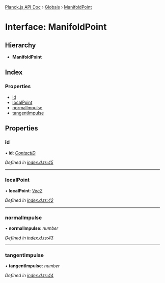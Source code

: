 [Planck.js API Doc](../README.md) › [Globals](../globals.md) › [ManifoldPoint](manifoldpoint.md)

# Interface: ManifoldPoint

## Hierarchy

* **ManifoldPoint**

## Index

### Properties

* [id](manifoldpoint.md#id)
* [localPoint](manifoldpoint.md#localpoint)
* [normalImpulse](manifoldpoint.md#normalimpulse)
* [tangentImpulse](manifoldpoint.md#tangentimpulse)

## Properties

###  id

• **id**: *[ContactID](contactid.md)*

*Defined in [index.d.ts:45](https://github.com/shakiba/planck.js/blob/038d425/lib/index.d.ts#L45)*

___

###  localPoint

• **localPoint**: *[Vec2](../classes/vec2.md)*

*Defined in [index.d.ts:42](https://github.com/shakiba/planck.js/blob/038d425/lib/index.d.ts#L42)*

___

###  normalImpulse

• **normalImpulse**: *number*

*Defined in [index.d.ts:43](https://github.com/shakiba/planck.js/blob/038d425/lib/index.d.ts#L43)*

___

###  tangentImpulse

• **tangentImpulse**: *number*

*Defined in [index.d.ts:44](https://github.com/shakiba/planck.js/blob/038d425/lib/index.d.ts#L44)*
